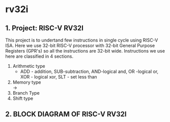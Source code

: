 # rv32i
## 1. Project: RISC-V RV32I
This project is to undertand few instructions in single cycle using RISC-V ISA. Here we use 32-bit RISC-V processor with 32-bit General Purpose Registers (GPR's) so all the instructions are 32-bit wide. Instructions we use here are classified in 4 sections.
1. <slt>Arithmetic type</slt>  
    - ADD - addition, SUB-subtraction, AND-logical and, OR -logical or, XOR - logical xor, SLT - set less than
2. <slt>Memory type</slt>  
    -> 
3. <slt>Branch Type</slt>  
4. <slt>Shift type</slt>  


## 2. BLOCK DIAGRAM OF RISC-V RV32I


